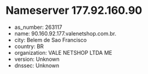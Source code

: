 # Nameserver 177.92.160.90

* as_number: 263117
* name: 90.160.92.177.valenetshop.com.br.
* city: Belem de Sao Francisco
* country: BR
* organization: VALE NETSHOP LTDA ME
* version: Unknown
* dnssec: Unknown
